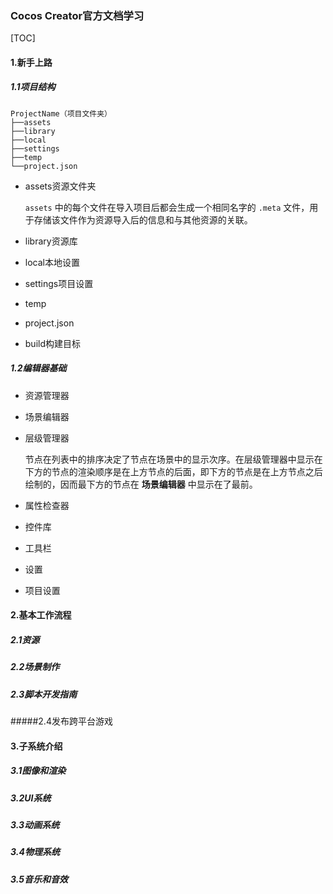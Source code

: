 ### Cocos Creator官方文档学习

[TOC]

#### 1.新手上路

##### 1.1项目结构

```
ProjectName（项目文件夹）
├──assets
├──library
├──local
├──settings
├──temp
└──project.json
```

* assets资源文件夹

  `assets` 中的每个文件在导入项目后都会生成一个相同名字的 `.meta` 文件，用于存储该文件作为资源导入后的信息和与其他资源的关联。

* library资源库

* local本地设置

* settings项目设置

* temp

* project.json

* build构建目标

##### 1.2编辑器基础

* 资源管理器

* 场景编辑器

* 层级管理器

  节点在列表中的排序决定了节点在场景中的显示次序。在层级管理器中显示在下方的节点的渲染顺序是在上方节点的后面，即下方的节点是在上方节点之后绘制的，因而最下方的节点在 **场景编辑器** 中显示在了最前。

* 属性检查器

* 控件库

* 工具栏

* 设置

* 项目设置 

#### 2.基本工作流程

##### 2.1资源

##### 2.2场景制作

##### 2.3脚本开发指南

#####2.4发布跨平台游戏

#### 3.子系统介绍

##### 3.1图像和渲染

##### 3.2UI系统

##### 3.3动画系统

##### 3.4物理系统

##### 3.5音乐和音效

